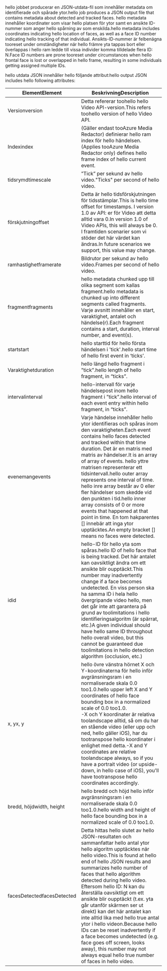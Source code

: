 <span data-ttu-id="51a24-101">hello jobbet producerar en JSON-utdata-fil som innehåller metadata om identifierade och spårade ytor.</span><span class="sxs-lookup"><span data-stu-id="51a24-101">hello job produces a JSON output file that contains metadata about detected and tracked faces.</span></span> <span data-ttu-id="51a24-102">hello metadata innehåller koordinater som visar hello platsen för ytor samt en ansikte ID-nummer som anger hello spårning av som enskilda.</span><span class="sxs-lookup"><span data-stu-id="51a24-102">hello metadata includes coordinates indicating hello location of faces, as well as a face ID number indicating hello tracking of that individual.</span></span> <span data-ttu-id="51a24-103">Ansikts-ID-nummer är felbenägna tooreset under omständigheter när hello främre yta tappas bort eller överlappas i hello ram ledde till vissa individer komma tilldelade flera ID: N.</span><span class="sxs-lookup"><span data-stu-id="51a24-103">Face ID numbers are prone tooreset under circumstances when hello frontal face is lost or overlapped in hello frame, resulting in some individuals getting assigned multiple IDs.</span></span>

<span data-ttu-id="51a24-104">hello utdata JSON innehåller hello följande attribut:</span><span class="sxs-lookup"><span data-stu-id="51a24-104">hello output JSON includes hello following attributes:</span></span>

| <span data-ttu-id="51a24-105">Element</span><span class="sxs-lookup"><span data-stu-id="51a24-105">Element</span></span> | <span data-ttu-id="51a24-106">Beskrivning</span><span class="sxs-lookup"><span data-stu-id="51a24-106">Description</span></span> |
| --- | --- |
| <span data-ttu-id="51a24-107">Version</span><span class="sxs-lookup"><span data-stu-id="51a24-107">version</span></span> |<span data-ttu-id="51a24-108">Detta refererar toohello hello Video API-version.</span><span class="sxs-lookup"><span data-stu-id="51a24-108">This refers toohello version of hello Video API.</span></span> |
| <span data-ttu-id="51a24-109">Index</span><span class="sxs-lookup"><span data-stu-id="51a24-109">index</span></span> | <span data-ttu-id="51a24-110">(Gäller endast tooAzure Media Redactor) definierar hello ram index för hello händelsen.</span><span class="sxs-lookup"><span data-stu-id="51a24-110">(Applies tooAzure Media Redactor only) defines hello frame index of hello current event.</span></span> |
| <span data-ttu-id="51a24-111">tidsrymd</span><span class="sxs-lookup"><span data-stu-id="51a24-111">timescale</span></span> |<span data-ttu-id="51a24-112">”Tick” per sekund av hello video.</span><span class="sxs-lookup"><span data-stu-id="51a24-112">"Ticks" per second of hello video.</span></span> |
| <span data-ttu-id="51a24-113">förskjutning</span><span class="sxs-lookup"><span data-stu-id="51a24-113">offset</span></span> |<span data-ttu-id="51a24-114">Detta är hello tidsförskjutningen för tidsstämplar.</span><span class="sxs-lookup"><span data-stu-id="51a24-114">This is hello time offset for timestamps.</span></span> <span data-ttu-id="51a24-115">I version 1.0 av API: er för Video att detta alltid vara 0.</span><span class="sxs-lookup"><span data-stu-id="51a24-115">In version 1.0 of Video APIs, this will always be 0.</span></span> <span data-ttu-id="51a24-116">I framtiden scenarier som vi stöder det här värdet kan ändras.</span><span class="sxs-lookup"><span data-stu-id="51a24-116">In future scenarios we support, this value may change.</span></span> |
| <span data-ttu-id="51a24-117">ramhastighet</span><span class="sxs-lookup"><span data-stu-id="51a24-117">framerate</span></span> |<span data-ttu-id="51a24-118">Bildrutor per sekund av hello video.</span><span class="sxs-lookup"><span data-stu-id="51a24-118">Frames per second of hello video.</span></span> |
| <span data-ttu-id="51a24-119">fragment</span><span class="sxs-lookup"><span data-stu-id="51a24-119">fragments</span></span> |<span data-ttu-id="51a24-120">hello metadata chunked upp till olika segment som kallas fragment.</span><span class="sxs-lookup"><span data-stu-id="51a24-120">hello metadata is chunked up into different segments called fragments.</span></span> <span data-ttu-id="51a24-121">Varje avsnitt innehåller en start, varaktighet, antalet och händelse(r).</span><span class="sxs-lookup"><span data-stu-id="51a24-121">Each fragment contains a start, duration, interval number, and event(s).</span></span> |
| <span data-ttu-id="51a24-122">start</span><span class="sxs-lookup"><span data-stu-id="51a24-122">start</span></span> |<span data-ttu-id="51a24-123">hello starttid för hello första händelsen i 'tick'.</span><span class="sxs-lookup"><span data-stu-id="51a24-123">hello start time of hello first event in ‘ticks’.</span></span> |
| <span data-ttu-id="51a24-124">Varaktighet</span><span class="sxs-lookup"><span data-stu-id="51a24-124">duration</span></span> |<span data-ttu-id="51a24-125">hello längd hello fragment i ”tick”.</span><span class="sxs-lookup"><span data-stu-id="51a24-125">hello length of hello fragment, in “ticks”.</span></span> |
| <span data-ttu-id="51a24-126">interval</span><span class="sxs-lookup"><span data-stu-id="51a24-126">interval</span></span> |<span data-ttu-id="51a24-127">hello-intervall för varje händelsepost inom hello fragment i ”tick”.</span><span class="sxs-lookup"><span data-stu-id="51a24-127">hello interval of each event entry within hello fragment, in “ticks”.</span></span> |
| <span data-ttu-id="51a24-128">evenemang</span><span class="sxs-lookup"><span data-stu-id="51a24-128">events</span></span> |<span data-ttu-id="51a24-129">Varje händelse innehåller hello ytor identifieras och spåras inom den varaktigheten.</span><span class="sxs-lookup"><span data-stu-id="51a24-129">Each event contains hello faces detected and tracked within that time duration.</span></span> <span data-ttu-id="51a24-130">Det är en matris med matris av händelser.</span><span class="sxs-lookup"><span data-stu-id="51a24-130">It is an array of array of events.</span></span> <span data-ttu-id="51a24-131">hello yttre matrisen representerar ett tidsintervall.</span><span class="sxs-lookup"><span data-stu-id="51a24-131">hello outer array represents one interval of time.</span></span> <span data-ttu-id="51a24-132">hello inre array består av 0 eller fler händelser som skedde vid den punkten i tid.</span><span class="sxs-lookup"><span data-stu-id="51a24-132">hello inner array consists of 0 or more events that happened at that point in time.</span></span> <span data-ttu-id="51a24-133">En tom hakparentes [] innebär att inga ytor upptäcktes.</span><span class="sxs-lookup"><span data-stu-id="51a24-133">An empty bracket [] means no faces were detected.</span></span> |
| <span data-ttu-id="51a24-134">id</span><span class="sxs-lookup"><span data-stu-id="51a24-134">id</span></span> |<span data-ttu-id="51a24-135">hello-ID för hello yta som spåras.</span><span class="sxs-lookup"><span data-stu-id="51a24-135">hello ID of hello face that is being tracked.</span></span> <span data-ttu-id="51a24-136">Det här antalet kan oavsiktligt ändra om ett ansikte blir oupptäckt.</span><span class="sxs-lookup"><span data-stu-id="51a24-136">This number may inadvertently change if a face becomes undetected.</span></span> <span data-ttu-id="51a24-137">En viss person ska ha samma ID i hela hello övergripande video hello, men det går inte att garantera på grund av toolimitations i hello identifieringsalgoritm (är spärrat, etc.)</span><span class="sxs-lookup"><span data-stu-id="51a24-137">A given individual should have hello same ID throughout hello overall video, but this cannot be guaranteed due toolimitations in hello detection algorithm (occlusion, etc.)</span></span> |
| <span data-ttu-id="51a24-138">x, y</span><span class="sxs-lookup"><span data-stu-id="51a24-138">x, y</span></span> |<span data-ttu-id="51a24-139">hello övre vänstra hörnet X och Y-koordinaterna för hello inför avgränsningsram i en normaliserade skala 0.0 too1.0.</span><span class="sxs-lookup"><span data-stu-id="51a24-139">hello upper left X and Y coordinates of hello face bounding box in a normalized scale of 0.0 too1.0.</span></span> <br/><span data-ttu-id="51a24-140">-X och Y koordinater är relativa toolandscape alltid, så om du har en stående video (eller upp och ned, hello gäller iOS), har du tootranspose hello koordinater i enlighet med detta.</span><span class="sxs-lookup"><span data-stu-id="51a24-140">-X and Y coordinates are relative toolandscape always, so if you have a portrait video (or upside-down, in hello case of iOS), you'll have tootranspose hello coordinates accordingly.</span></span> |
| <span data-ttu-id="51a24-141">bredd, höjd</span><span class="sxs-lookup"><span data-stu-id="51a24-141">width, height</span></span> |<span data-ttu-id="51a24-142">hello bredd och höjd hello inför avgränsningsram i en normaliserade skala 0.0 too1.0.</span><span class="sxs-lookup"><span data-stu-id="51a24-142">hello width and height of hello face bounding box in a normalized scale of 0.0 too1.0.</span></span> |
| <span data-ttu-id="51a24-143">facesDetected</span><span class="sxs-lookup"><span data-stu-id="51a24-143">facesDetected</span></span> |<span data-ttu-id="51a24-144">Detta hittas hello slutet av hello JSON-resultaten och sammanfattar hello antal ytor hello algoritm upptäcktes när hello video.</span><span class="sxs-lookup"><span data-stu-id="51a24-144">This is found at hello end of hello JSON results and summarizes hello number of faces that hello algorithm detected during hello video.</span></span> <span data-ttu-id="51a24-145">Eftersom hello ID: N kan du återställa oavsiktligt om ett ansikte blir oupptäckt (t.ex. yta går utanför skärmen ser ut direkt) kan det här antalet kan inte alltid lika med hello true antal ytor i hello videon.</span><span class="sxs-lookup"><span data-stu-id="51a24-145">Because hello IDs can be reset inadvertently if a face becomes undetected (e.g. face goes off screen, looks away), this number may not always equal hello true number of faces in hello video.</span></span> |

